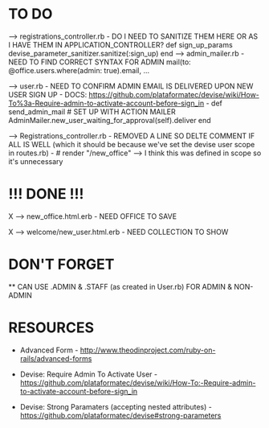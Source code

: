 TO DO
======

--> registrations_controller.rb
    - DO I NEED TO SANITIZE THEM HERE OR AS I HAVE THEM IN APPLICATION_CONTROLLER?
    def sign_up_params
    devise_parameter_sanitizer.sanitize(:sign_up)
  end
--> admin_mailer.rb
    - NEED TO FIND CORRECT SYNTAX FOR ADMIN
      mail(to: @office.users.where(admin: true).email, ...

--> user.rb
    - NEED TO CONFIRM ADMIN EMAIL IS DELIVERED UPON NEW USER SIGN UP
    - DOCS: https://github.com/plataformatec/devise/wiki/How-To%3a-Require-admin-to-activate-account-before-sign_in
    - def send_admin_mail # SET UP WITH ACTION MAILER
    AdminMailer.new_user_waiting_for_approval(self).deliver
    end

--> Registrations_controller.rb
    - REMOVED A LINE SO DELTE COMMENT IF ALL IS WELL (which it should be because we've set the devise user scope in routes.rb)
    - # render "/new_office" --> I think this was defined in scope so it's unnecessary

!!! DONE !!!
============

X --> new_office.html.erb
    - NEED OFFICE TO SAVE

X --> welcome/new_user.html.erb
    - NEED COLLECTION TO SHOW



DON'T FORGET
============

** CAN USE .ADMIN & .STAFF (as created in User.rb) FOR ADMIN & NON-ADMIN


RESOURCES
==========
- Advanced Form - http://www.theodinproject.com/ruby-on-rails/advanced-forms

- Devise: Require Admin To Activate User - https://github.com/plataformatec/devise/wiki/How-To:-Require-admin-to-activate-account-before-sign_in

- Devise: Strong Paramaters (accepting nested attributes) - https://github.com/plataformatec/devise#strong-parameters